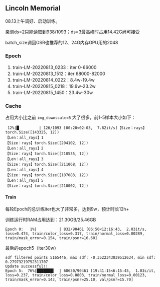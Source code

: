 

## Lincoln Memorial

08.13上午调好、启动训练。

亲测ds=2只能读取到938/1093；ds=3最高峰时占用14.42G尚可接受

batch_size调回OSR也推荐的12、24G内存GPU用的2048



### Epoch

1. train-LM-20220813_0233：iter 0-66000
1. train-LM-20220813_1512：iter 68000-82000
1. train-LM-20220814_0222：8.4w-19.4w
1. train-LM-20220815_0218：19.6w-23.2w
1. train-LM-20220815_1450：23.4w-30w





### Cache

占用大小比之前 `img_downscale=5` 大了很多，前1-5样本大小如下：

```
 12%|█▏        | 126/1093 [00:20<02:03,  7.82it/s]【Size：rays】torch.Size([143325, 12])
【Len：all_rays】1
【Size：rays】torch.Size([204102, 12])
【Len：all_rays】2
【Size：rays】torch.Size([210535, 12])
【Len：all_rays】3
【Size：rays】torch.Size([211068, 12])
【Len：all_rays】4
【Size：rays】torch.Size([187083, 12])
【Len：all_rays】5
【Size：rays】torch.Size([210002, 12])
```



#### Train

每轮Epoch的总训练iter也大了非常多，达到9w，预计时长12h+

训练运行时RAM占用达到：21.30GB/25.46GB

```
Epoch 0:   1%|          | 832/90461 [06:50<12:16:43,  2.03it/s, loss=0.474, train/color_loss=0.317, train/normal_loss=0.00289, train/mask_error=0.154, train/psnr=16.60]
```



最后的epoch5（iter30w）

```
sdf filtered points 5165446, max sdf: -0.3522343039512634, min sdf: 0.27973219752311707
Update successful!!
Epoch 5:  76%|███████▌  | 68630/90461 [19:41:15<6:15:45,  1.03s/it, loss=0.237, train/color_loss=0.0803, train/normal_loss=0.00123, train/mask_error=0.143, train/psnr=25.10, val/psnr=15.70]
```

